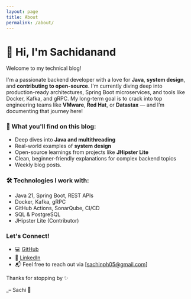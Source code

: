 ```yaml
---
layout: page
title: About
permalink: /about/
---
```


# 👋 Hi, I'm Sachidanand

Welcome to my technical blog!

I'm a passionate backend developer with a love for **Java**, **system design**, and **contributing to open-source**. I'm currently diving deep into production-ready architectures, Spring Boot microservices, and tools like Docker, Kafka, and gRPC. My long-term goal is to crack into top engineering teams like **VMware**, **Red Hat**, or **Datastax** — and I’m documenting that journey here!

### 🧠 What you'll find on this blog:

- Deep dives into **Java and multithreading**
- Real-world examples of **system design**
- Open-source learnings from projects like **JHipster Lite**
- Clean, beginner-friendly explanations for complex backend topics
- Weekly blog posts.

### 🛠 Technologies I work with:

- Java 21, Spring Boot, REST APIs
- Docker, Kafka, gRPC
- GitHub Actions, SonarQube, CI/CD
- SQL & PostgreSQL
- JHipster Lite (Contributor)

### Let's Connect!

- 💻 [GitHub](https://github.com/sachi76)
- 💼 [LinkedIn](https://www.linkedin.com/in/sachidanand-h-pramod-834935183/)
- 📬 Feel free to reach out via [sachinph05@gmail.com]

Thanks for stopping by ✨

\_– Sachi 💛
